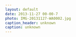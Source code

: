 ```yaml
---
layout: default
date: 2013-11-27 00-00-7
photo: IMG-20131127-WA0002.jpg
caption_header: unknown
caption: unknown
---
```

